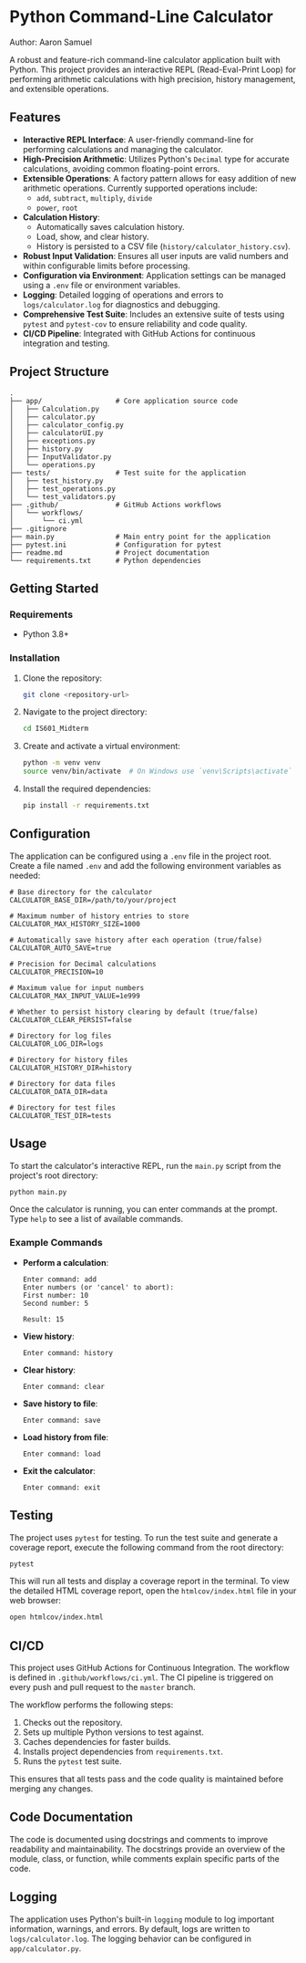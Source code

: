 # Python Command-Line Calculator

Author: Aaron Samuel

A robust and feature-rich command-line calculator application built with Python. This project provides an interactive REPL (Read-Eval-Print Loop) for performing arithmetic calculations with high precision, history management, and extensible operations.

## Features

- **Interactive REPL Interface**: A user-friendly command-line for performing calculations and managing the calculator.
- **High-Precision Arithmetic**: Utilizes Python's `Decimal` type for accurate calculations, avoiding common floating-point errors.
- **Extensible Operations**: A factory pattern allows for easy addition of new arithmetic operations. Currently supported operations include:
  - `add`, `subtract`, `multiply`, `divide`
  - `power`, `root`
- **Calculation History**:
  - Automatically saves calculation history.
  - Load, show, and clear history.
  - History is persisted to a CSV file (`history/calculator_history.csv`).
- **Robust Input Validation**: Ensures all user inputs are valid numbers and within configurable limits before processing.
- **Configuration via Environment**: Application settings can be managed using a `.env` file or environment variables.
- **Logging**: Detailed logging of operations and errors to `logs/calculator.log` for diagnostics and debugging.
- **Comprehensive Test Suite**: Includes an extensive suite of tests using `pytest` and `pytest-cov` to ensure reliability and code quality.
- **CI/CD Pipeline**: Integrated with GitHub Actions for continuous integration and testing.

## Project Structure

```
.
├── app/                  # Core application source code
│   ├── Calculation.py
│   ├── calculator.py
│   ├── calculator_config.py
│   ├── calculatorUI.py
│   ├── exceptions.py
│   ├── history.py
│   ├── InputValidator.py
│   └── operations.py
├── tests/                # Test suite for the application
│   ├── test_history.py
│   ├── test_operations.py
│   └── test_validators.py
├── .github/              # GitHub Actions workflows
│   └── workflows/
│       └── ci.yml
├── .gitignore
├── main.py               # Main entry point for the application
├── pytest.ini            # Configuration for pytest
├── readme.md             # Project documentation
└── requirements.txt      # Python dependencies
```

## Getting Started

### Requirements

- Python 3.8+

### Installation

1.  Clone the repository:
    ```bash
    git clone <repository-url>
    ```
2.  Navigate to the project directory:
    ```bash
    cd IS601_Midterm
    ```
3.  Create and activate a virtual environment:
    ```bash
    python -m venv venv
    source venv/bin/activate  # On Windows use `venv\Scripts\activate`
    ```
4.  Install the required dependencies:
    ```bash
    pip install -r requirements.txt
    ```

## Configuration

The application can be configured using a `.env` file in the project root. Create a file named `.env` and add the following environment variables as needed:

```
# Base directory for the calculator
CALCULATOR_BASE_DIR=/path/to/your/project

# Maximum number of history entries to store
CALCULATOR_MAX_HISTORY_SIZE=1000

# Automatically save history after each operation (true/false)
CALCULATOR_AUTO_SAVE=true

# Precision for Decimal calculations
CALCULATOR_PRECISION=10

# Maximum value for input numbers
CALCULATOR_MAX_INPUT_VALUE=1e999

# Whether to persist history clearing by default (true/false)
CALCULATOR_CLEAR_PERSIST=false

# Directory for log files
CALCULATOR_LOG_DIR=logs

# Directory for history files
CALCULATOR_HISTORY_DIR=history

# Directory for data files
CALCULATOR_DATA_DIR=data

# Directory for test files
CALCULATOR_TEST_DIR=tests
```

## Usage

To start the calculator's interactive REPL, run the `main.py` script from the project's root directory:

```bash
python main.py
```

Once the calculator is running, you can enter commands at the prompt. Type `help` to see a list of available commands.

### Example Commands

-   **Perform a calculation**:
    ```
    Enter command: add
    Enter numbers (or 'cancel' to abort):
    First number: 10
    Second number: 5

    Result: 15
    ```
-   **View history**:
    ```
    Enter command: history
    ```
-   **Clear history**:
    ```
    Enter command: clear
    ```
-   **Save history to file**:
    ```
    Enter command: save
    ```
-   **Load history from file**:
    ```
    Enter command: load
    ```
-   **Exit the calculator**:
    ```
    Enter command: exit
    ```

## Testing

The project uses `pytest` for testing. To run the test suite and generate a coverage report, execute the following command from the root directory:

```bash
pytest
```

This will run all tests and display a coverage report in the terminal. To view the detailed HTML coverage report, open the `htmlcov/index.html` file in your web browser:

```bash
open htmlcov/index.html
```

## CI/CD

This project uses GitHub Actions for Continuous Integration. The workflow is defined in `.github/workflows/ci.yml`. The CI pipeline is triggered on every push and pull request to the `master` branch.

The workflow performs the following steps:
1.  Checks out the repository.
2.  Sets up multiple Python versions to test against.
3.  Caches dependencies for faster builds.
4.  Installs project dependencies from `requirements.txt`.
5.  Runs the `pytest` test suite.

This ensures that all tests pass and the code quality is maintained before merging any changes.

## Code Documentation

The code is documented using docstrings and comments to improve readability and maintainability. The docstrings provide an overview of the module, class, or function, while comments explain specific parts of the code.

## Logging

The application uses Python's built-in `logging` module to log important information, warnings, and errors. By default, logs are written to `logs/calculator.log`. The logging behavior can be configured in `app/calculator.py`.
